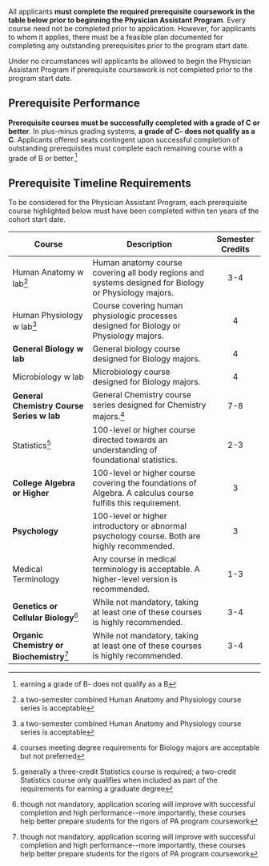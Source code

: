 All applicants **must complete the required prerequisite coursework in the table below prior to beginning the Physician Assistant Program**. Every course need not be completed prior to application. However, for applicants to whom it applies, there must be a feasible plan documented for completing any outstanding prerequisites prior to the program start date. 

Under no circumstances will applicants be allowed to begin the Physician Assistant Program if prerequisite coursework is not completed prior to the program start date.

## Prerequisite Performance

**Prerequisite courses must be successfully completed with a grade of C or better**. In plus-minus grading systems, **a grade of C- does not qualify as a C**. Applicants offered seats contingent upon successful completion of outstanding prerequisites must complete each remaining course with a grade of B or better.[^grade]

## Prerequisite Timeline Requirements

To be considered for the Physician Assistant Program, <span class="highlight">each prerequisite course highlighted below must have been completed within ten years of the cohort start date</span>.

| Course                                                              | Description                                                                                                      | Semester Credits   |
| ------------------------------------------------------------------- | ---------------------------------------------------------------------------------------------------------------- | :----------------: |
| <span class="highlight">Human Anatomy w lab</span>[^anatomy]        | Human anatomy course covering all body regions and systems designed for Biology or Physiology majors.            | 3-4                |
| <span class="highlight">Human Physiology w lab</span>[^physiology]  | Course covering human physiologic processes designed for Biology or Physiology majors.                           | 4                  |
| **General Biology w lab**                                           | General biology course designed for Biology majors.                                                              | 4                  |
| <span class="highlight">Microbiology w lab</span>                   | Microbiology course designed for Biology majors.                                                                 | 4                  |
| **General Chemistry Course Series w lab**                           | General Chemistry course series designed for Chemistry majors.[^chem]                                            | 7-8                |
| <span class="highlight">Statistics</span>[^stats]                   | 100-level or higher course directed towards an understanding of foundational statistics.                         | 2-3                |
| **College Algebra or Higher**                                       | 100-level or higher course covering the foundations of Algebra. A calculus course fulfills this requirement.     | 3                  |
| **Psychology**                                                      | 100-level or higher introductory or abnormal psychology course. Both are highly recommended.                     | 3                  |
| <span class="highlight">Medical Terminology</span>                  | Any course in medical terminology is acceptable. A higher-level version is recommended.                          | 1-3                |
| **Genetics or Cellular Biology**[^extrabio]                         | While not mandatory, taking at least one of these courses is highly recommended.                                 | 3-4                |
| **Organic Chemistry or Biochemistry**[^extrachem]                   | While not mandatory, taking at least one of these courses is highly recommended.                                 | 3-4                |

[^grade]: earning a grade of B- does not qualify as a B
[^anatomy]: a two-semester combined Human Anatomy and Physiology course series is acceptable
[^physiology]: a two-semester combined Human Anatomy and Physiology course series is acceptable
[^chem]: courses meeting degree requirements for Biology majors are acceptable but not preferred
[^stats]: generally a three-credit Statistics course is required; a two-credit Statistics course only qualifies when included as part of the requirements for earning a graduate degree
[^extrabio]: though not mandatory, application scoring will improve with successful completion and high performance--more importantly, these courses help better prepare students for the rigors of PA program coursework
[^extrachem]: though not mandatory, application scoring will improve with successful completion and high performance--more importantly, these courses help better prepare students for the rigors of PA program coursework